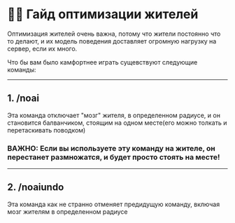 # 👨‍🌾 Гайд оптимизации жителей 

Оптимизация жителей очень важна, потому что жители постоянно что то делают, и их модель поведения доставляет огромную нагрузку на сервер, если их много.

Что бы вам было камфортнее играть сущевствуют следующие команды:

---

## 1. /noai

Эта команда отключает "мозг" жителя, в определенном радиусе, и он становится балванчиком, стоящим на одном месте(его можно толкать и перетаскивать поводком)

### ВАЖНО: Если вы используете эту команду на жителе, он перестанет размножатся, и будет просто стоять на месте!

---

## 2. /noaiundo

Эта команда как не странно отменяет предидущую команду, включая мозг жителям в определенном радиусе
